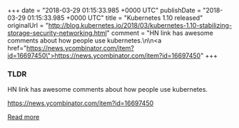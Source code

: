 +++
date = "2018-03-29 01:15:33.985 +0000 UTC"
publishDate = "2018-03-29 01:15:33.985 +0000 UTC"
title = "Kubernetes 1.10 released"
originalUrl = "http://blog.kubernetes.io/2018/03/kubernetes-1.10-stabilizing-storage-security-networking.html"
comment = "HN link has awesome comments about how people use kubernetes.\n\n<a href=\"https://news.ycombinator.com/item?id=16697450\">https://news.ycombinator.com/item?id=16697450</a>"
+++

### TLDR

HN link has awesome comments about how people use kubernetes.

<a href="https://news.ycombinator.com/item?id=16697450">https://news.ycombinator.com/item?id=16697450</a>

[Read more](http://blog.kubernetes.io/2018/03/kubernetes-1.10-stabilizing-storage-security-networking.html)
